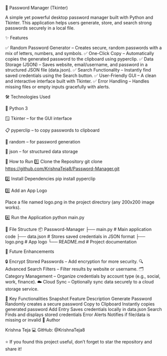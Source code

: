 🔐 Password Manager (Tkinter)

A simple yet powerful desktop password manager built with Python and Tkinter.
This application helps users generate, store, and search strong passwords securely in a local file.

✨ Features

✅ Random Password Generator – Creates secure, random passwords with a mix of letters, numbers, and symbols.
✅ One-Click Copy – Automatically copies the generated password to the clipboard using pyperclip.
✅ Data Storage (JSON) – Saves website, email/username, and password in a structured JSON file (data.json).
✅ Search Functionality – Instantly find saved credentials using the Search button.
✅ User-Friendly GUI – A clean and interactive interface built with Tkinter.
✅ Error Handling – Handles missing files or empty inputs gracefully with alerts.

🛠️ Technologies Used

🐍 Python 3

🪟 Tkinter – for the GUI interface

📋 pyperclip – to copy passwords to clipboard

🔢 random – for password generation

💾 json – for structured data storage

🚀 How to Run
1️⃣ Clone the Repository
git clone https://github.com/KrishnaTeja8/Password-Manager.git

2️⃣ Install Dependencies
pip install pyperclip

3️⃣ Add an App Logo

Place a file named logo.png in the project directory (any 200x200 image works).

4️⃣ Run the Application
python main.py

📁 File Structure
📦 Password-Manager
├── main.py         # Main application code
├── data.json       # Stores saved credentials in JSON format
├── logo.png        # App logo
└── README.md       # Project documentation

🔮 Future Enhancements

🔒 Encrypt Stored Passwords – Add encryption for more security.
🔍 Advanced Search Filters – Filter results by website or username.
🗂️ Category Management – Organize credentials by account type (e.g., social, work, finance).
☁️ Cloud Sync – Optionally sync data securely to a cloud storage service.

🧩 Key Functionalities Snapshot
Feature	Description
Generate Password	Randomly creates a secure password
Copy to Clipboard	Instantly copies generated password
Add Entry	Saves credentials locally in data.json
Search	Finds and displays stored credentials
Error Alerts	Notifies if file/data is missing or invalid
👤 Author

Krishna Teja
💻 GitHub: @KrishnaTeja8

⭐ If you found this project useful, don’t forget to star the repository and share it!
